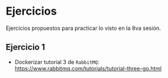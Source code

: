 # Ejercicios

Ejercicios propuestos para practicar lo visto en la 8va sesión.

## Ejercicio 1

- Dockerizar tutorial 3 de `RabbitMQ`: <https://www.rabbitmq.com/tutorials/tutorial-three-go.html>
